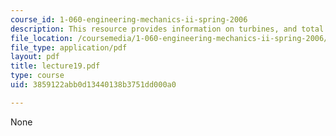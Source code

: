 ```yaml
---
course_id: 1-060-engineering-mechanics-ii-spring-2006
description: This resource provides information on turbines, and total energy conservation.
file_location: /coursemedia/1-060-engineering-mechanics-ii-spring-2006/3859122abb0d13440138b3751dd000a0_lecture19.pdf
file_type: application/pdf
layout: pdf
title: lecture19.pdf
type: course
uid: 3859122abb0d13440138b3751dd000a0

---
```

None